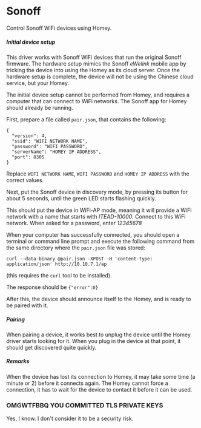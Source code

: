 # Sonoff

Control Sonoff WiFi devices using Homey.

##### Initial device setup

This driver works with Sonoff WiFi devices that run the original Sonoff firmware. The hardware setup mimics the Sonoff _eWelink_ mobile app by tricking the device into using the Homey as its cloud server. Once the hardware setup is complete, the device will not be using the Chinese cloud service, but your Homey.

The initial device setup cannot be performed from Homey, and requires a computer that can connect to WiFi networks. The Sonoff app for Homey should already be running.

First, prepare a file called `pair.json`, that contains the following:
```
{
  "version": 4,
  "ssid": "WIFI NETWORK NAME",
  "password": "WIFI PASSWORD",
  "serverName": "HOMEY IP ADDRESS",
  "port": 8305
}
```

Replace `WIFI NETWORK NAME`, `WIFI PASSWORD` and `HOMEY IP ADDRESS` with the correct values.

Next, put the Sonoff device in discovery mode, by pressing its button for about 5 seconds, until the green LED starts flashing quickly.

This should put the device in WiFi-AP mode, meaning it will provide a WiFi network with a name that starts with _ITEAD-10000_. Connect to this WiFi network. When asked for a password, enter _12345678_

When your computer has successfully connected, you should open a terminal or command line prompt and execute the following command from the same directory where the `pair.json` file was stored:
```
curl --data-binary @pair.json -XPOST -H 'content-type: application/json' http://10.10.7.1/ap
```

(this requires the `curl` tool to be installed).

The response should be `{"error":0}`

After this, the device should announce itself to the Homey, and is ready to be paired with it.

##### Pairing

When pairing a device, it works best to unplug the device until the Homey driver starts looking for it. When you plug in the device at that point, it should get discovered quite quickly.

##### Remarks

When the device has lost its connection to Homey, it may take some time (a minute or 2) before it connects again. The Homey cannot force a connection, it has to wait for the device to contact it before it can be used.

### OMGWTFBBQ YOU COMMITTED TLS PRIVATE KEYS

Yes, I know. I don't consider it to be a security risk.
